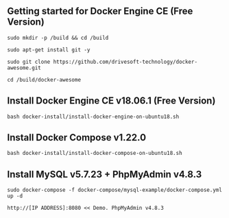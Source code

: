 Getting started for Docker Engine CE (Free Version)
---------------------------------------------------

```
sudo mkdir -p /build && cd /build

sudo apt-get install git -y

sudo git clone https://github.com/drivesoft-technology/docker-awesome.git

cd /build/docker-awesome
```


Install Docker Engine CE v18.06.1 (Free Version)
---------------------------------------------------

```
bash docker-install/install-docker-engine-on-ubuntu18.sh
```


Install Docker Compose v1.22.0
---------------------------------------------------

```
bash docker-install/install-docker-compose-on-ubuntu18.sh
```


Install MySQL v5.7.23 + PhpMyAdmin v4.8.3
---------------------------------------------------

```
sudo docker-compose -f docker-compose/mysql-example/docker-compose.yml up -d
```

```
http://[IP ADDRESS]:8080 << Demo. PhpMyAdmin v4.8.3
```